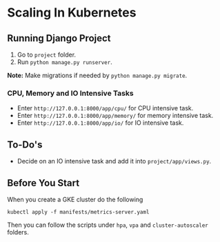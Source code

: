 # Scaling In Kubernetes
## Running Django Project
1. Go to `project` folder.
2. Run `python manage.py runserver`.

**Note:** Make migrations if needed by `python manage.py migrate`.

### CPU, Memory and IO Intensive Tasks
- Enter `http://127.0.0.1:8000/app/cpu/` for CPU intensive task.
- Enter `http://127.0.0.1:8000/app/memory/` for memory intensive task.
- Enter `http://127.0.0.1:8000/app/io/` for IO intensive task.

## To-Do's
- Decide on an IO intensive task and add it into `project/app/views.py`.

## Before You Start

When you create a GKE cluster do the following

```
kubectl apply -f manifests/metrics-server.yaml
```

Then you can follow the scripts under `hpa`, `vpa` and `cluster-autoscaler` folders.